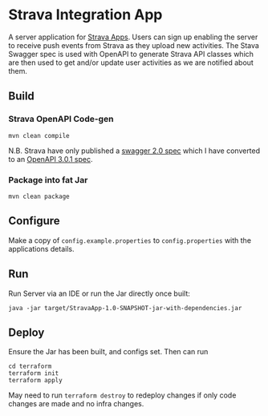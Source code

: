 # Strava Integration App 
A server application for [Strava Apps](https://www.strava.com/apps). Users can sign up enabling the server to receive push events from Strava as they upload new activities.
The Stava Swagger spec is used with OpenAPI to generate Strava API classes which are then used to get and/or update user
activities as we are notified about them.

## Build
### Strava OpenAPI Code-gen
```shell
mvn clean compile
```
N.B. Strava have only published a [swagger 2.0 spec](https://developers.strava.com/swagger/swagger.json) which I have converted to an [OpenAPI 3.0.1 spec](src/main/resources/strava/api/strava-api-v301.yaml).


### Package into fat Jar
```shell
mvn clean package
```


## Configure
Make a copy of `config.example.properties` to `config.properties` with the applications details.

## Run
Run Server via an IDE or run the Jar directly once built:
```shell
java -jar target/StravaApp-1.0-SNAPSHOT-jar-with-dependencies.jar 
```

## Deploy
Ensure the Jar has been built, and configs set. Then can run
```shell
cd terraform
terraform init
terraform apply
```

May need to run `terraform destroy` to redeploy changes if only code changes are made and no infra changes.